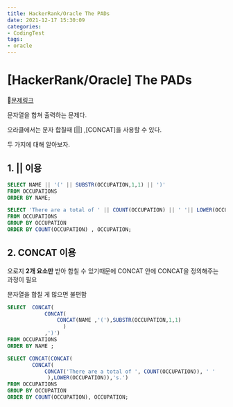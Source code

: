 ```yaml
---
title: HackerRank/Oracle The PADs
date: 2021-12-17 15:30:09
categories:
- CodingTest
tags:
- oracle
---
```


# [HackerRank/Oracle]  The PADs 

📌[문제링크](https://www.hackerrank.com/challenges/the-pads/problem)

 

문자열을 합쳐 출력하는 문제다.



오라클에서는 문자 합칠때  [||] ,[CONCAT]을 사용할 수 있다.

두 가지에 대해 알아보자.



## 1. || 이용

```sql
SELECT NAME || '(' || SUBSTR(OCCUPATION,1,1) || ')'
FROM OCCUPATIONS
ORDER BY NAME;

SELECT 'There are a total of ' || COUNT(OCCUPATION) || ' '|| LOWER(OCCUPATION)|| 's.'
FROM OCCUPATIONS
GROUP BY OCCUPATION
ORDER BY COUNT(OCCUPATION) , OCCUPATION;
```



## 2. CONCAT 이용

오로지 **2개 요소만** 받아 합칠 수 있기때문에 CONCAT 안에 CONCAT을 정의해주는 과정이 필요

문자열을 합칠 게 많으면 불편함

```sql
SELECT  CONCAT(
            CONCAT( 
                CONCAT(NAME ,'('),SUBSTR(OCCUPATION,1,1)
                  )
            ,')')
FROM OCCUPATIONS
ORDER BY NAME ;

SELECT CONCAT(CONCAT(
        CONCAT(
            CONCAT('There are a total of ', COUNT(OCCUPATION)), ' '
             ),LOWER(OCCUPATION)),'s.')
FROM OCCUPATIONS
GROUP BY OCCUPATION
ORDER BY COUNT(OCCUPATION), OCCUPATION;
```

